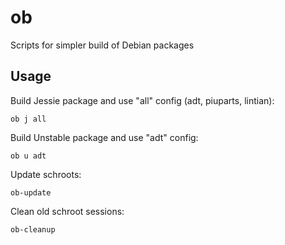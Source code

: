 # ob
Scripts for simpler build of Debian packages

## Usage
Build Jessie package and use "all" config (adt, piuparts, lintian):

`ob j all`

Build Unstable package and use "adt" config:

`ob u adt`

Update schroots:

`ob-update`

Clean old schroot sessions:

`ob-cleanup`
